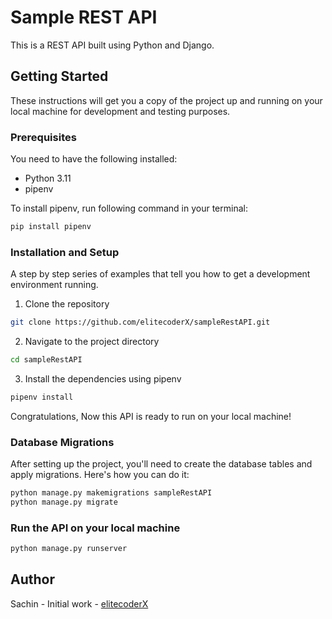 # Sample REST API

This is a REST API built using Python and Django.

## Getting Started

These instructions will get you a copy of the project up and running on your local machine for development and testing purposes.

### Prerequisites

You need to have the following installed:
- Python 3.11
- pipenv

To install pipenv, run following command in your terminal:
```bash
pip install pipenv
```


### Installation and Setup 

A step by step series of examples that tell you how to get a development environment running.

1. Clone the repository
```bash
git clone https://github.com/elitecoderX/sampleRestAPI.git
```
2. Navigate to the project directory
```bash
cd sampleRestAPI
```
3. Install the dependencies using pipenv
```bash
pipenv install
```
Congratulations, Now this API is ready to run on your local machine!

### Database Migrations

After setting up the project, you'll need to create the database tables and apply migrations. Here's how you can do it:
```bash
python manage.py makemigrations sampleRestAPI
python manage.py migrate
```

### Run the API on your local machine
```bash
python manage.py runserver
```
## Author
Sachin - Initial work - [elitecoderX](https://github.com/elitecoderx)
